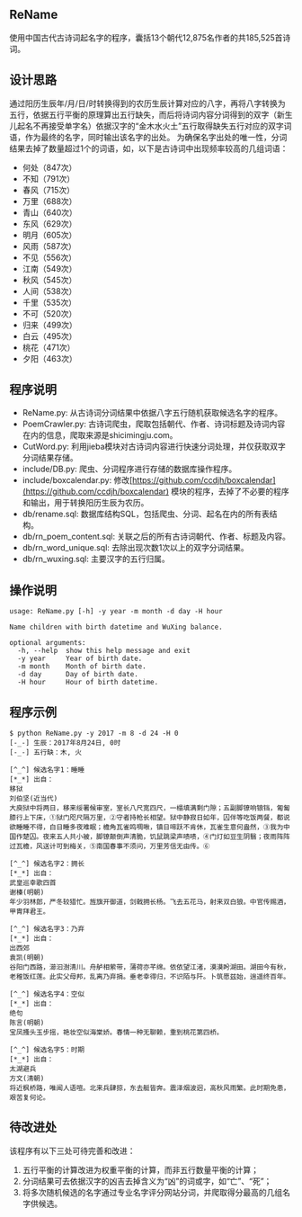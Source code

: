 ## ReName
使用中国古代古诗词起名字的程序，囊括13个朝代12,875名作者的共185,525首诗词。

## 设计思路
通过阳历生辰年/月/日/时转换得到的农历生辰计算对应的八字，再将八字转换为五行，依据五行平衡的原理算出五行缺失，而后将诗词内容分词得到的双字（新生
儿起名不再接受单字名）依据汉字的“金木水火土”五行取得缺失五行对应的双字词语，作为最终的名字，同时输出该名字的出处。
为确保名字出处的唯一性，分词结果去掉了数量超过1个的词语，如，以下是古诗词中出现频率较高的几组词语：
* 何处（847次）
* 不知（791次）
* 春风（715次）
* 万里（688次）
* 青山（640次）
* 东风（629次）
* 明月（605次）
* 风雨（587次）
* 不见（556次）
* 江南（549次）
* 秋风（545次）
* 人间（538次）
* 千里（535次）
* 不可（520次）
* 归来（499次）
* 白云（495次）
* 桃花（471次）
* 夕阳（463次）

## 程序说明
* ReName.py: 从古诗词分词结果中依据八字五行随机获取候选名字的程序。
* PoemCrawler.py: 古诗词爬虫，爬取包括朝代、作者、诗词标题及诗词内容在内的信息，爬取来源是shicimingju.com。
* CutWord.py: 利用jieba模块对古诗词内容进行快速分词处理，并仅获取双字分词结果存储。
* include/DB.py: 爬虫、分词程序进行存储的数据库操作程序。
* include/boxcalendar.py: 修改[https://github.com/ccdjh/boxcalendar](https://github.com/ccdjh/boxcalendar) 模块的程序，去掉了不必要的程序和输出，用于转换阳历生辰为农历。
* db/rename.sql: 数据库结构SQL，包括爬虫、分词、起名在内的所有表结构。
* db/rn_poem_content.sql: 关联之后的所有古诗词朝代、作者、标题及内容。
* db/rn_word_unique.sql: 去除出现次数1次以上的双字分词结果。
* db/rn_wuxing.sql: 主要汉字的五行归属。

## 操作说明
```
usage: ReName.py [-h] -y year -m month -d day -H hour

Name children with birth datetime and WuXing balance.

optional arguments:
  -h, --help  show this help message and exit
  -y year     Year of birth date.
  -m month    Month of birth date.
  -d day      Day of birth date.
  -H hour     Hour of birth datetime.
```

## 程序示例
```
$ python ReName.py -y 2017 -m 8 -d 24 -H 0
[-_-] 生辰：2017年8月24日, 0时
[-_-] 五行缺：木, 火

[^_^] 候选名字1：睡睡
[*_*] 出自：
移狱
刘伯坚(近当代)
大庾狱中将两日，移来绥署候审室，室长八尺宽四尺，一榻填满剩门隙；五副脚镣响锒铛，匍匐膝行上下床，①狱门咫尺隔万里，②守者持枪长相望。狱中静寂日如年，囚伴等吃饭两餐，都说欲睡睡不得，白日睡多夜难眠；檐角瓦雀鸣啁啾，镇日啼跃不肯休，瓦雀生意何盎然，③我为中国作楚囚。夜来五人共小被，脚镣颠倒声清脆，饥鼠跳梁声啧啧，④门灯如豆生阴翳；夜雨阵阵过瓦檐，风送计可到梅关，⑤南国春事不须问，万里芳信无由传。⑥

[^_^] 候选名字2：拥长
[*_*] 出自：
武皇巡幸歌四首
谢榛(明朝)
年少羽林郎，严冬较猎忙。旌旗开御道，剑戟拥长杨。飞去五花马，射来双白狼。中官传赐酒，甲胄拜君王。

[^_^] 候选名字3：乃弃
[*_*] 出自：
出西郊
袁凯(明朝)
谷阳门西路，瀄汩澍清川。舟舻相萦带，蒲荷亦芊绵。依依望江渚，漠漠盻湖田。湖田今有秋，老稚饭红莲。此实父母邦，乱离乃弃捐。垂老幸得归，不识陌与阡。卜筑愿兹始，逍遥终百年。

[^_^] 候选名字4：空似
[*_*] 出自：
绝句
陈言(明朝)
宝凤搔头玉步摇，艳妆空似海棠娇。春情一种无聊赖，重到桃花第四桥。

[^_^] 候选名字5：时期
[*_*] 出自：
太湖避兵
方文(清朝)
将近枫桥路，唯闻人语喧。北来兵肆掠，东去艇皆奔。震泽烟波迥，高秋风雨繁。此时期免患，艰苦复何论。
```

## 待改进处
该程序有以下三处可待完善和改进：
1. 五行平衡的计算改进为权重平衡的计算，而非五行数量平衡的计算；
2. 分词结果可去依据汉字的凶吉去掉含义为“凶”的词或字，如“亡”、“死”；
3. 将多次随机候选的名字通过专业名字评分网站分词，并爬取得分最高的几组名字供候选。